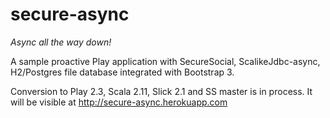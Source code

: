 secure-async
============

*Async all the way down!*

A sample proactive Play application with SecureSocial, ScalikeJdbc-async, H2/Postgres file database integrated with Bootstrap 3.

Conversion to Play 2.3, Scala 2.11, Slick 2.1 and SS master is in process.
It will be visible at http://secure-async.herokuapp.com
